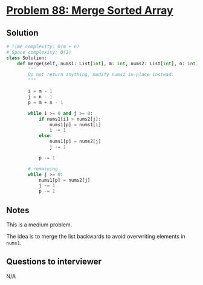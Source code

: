 # [Problem 88: Merge Sorted Array](https://leetcode.com/problems/merge-sorted-array/)

## Solution

```py
# Time complexity: O(m + n)
# Space complexity: O(1)
class Solution:
    def merge(self, nums1: List[int], m: int, nums2: List[int], n: int) -> None:
        """
        Do not return anything, modify nums1 in-place instead.
        """

        i = m - 1
        j = n - 1
        p = m + n - 1

        while i >= 0 and j >= 0:
            if nums1[i] > nums2[j]:
                nums1[p] = nums1[i]
                i -= 1
            else:
                nums1[p] = nums2[j]
                j -= 1

            p -= 1

        # remaining
        while j >= 0:
            nums1[p] = nums2[j]
            j -= 1
            p -= 1
```

## Notes

This is a medium problem.

The idea is to merge the list backwards to avoid overwriting elements in `nums1`.

## Questions to interviewer

N/A
